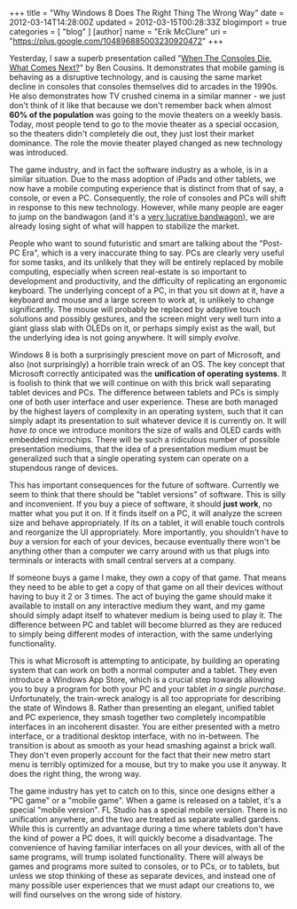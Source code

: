 +++
title = "Why Windows 8 Does The Right Thing The Wrong Way"
date = 2012-03-14T14:28:00Z
updated = 2012-03-15T00:28:33Z
blogimport = true 
categories = [ "blog" ]
[author]
	name = "Erik McClure"
	uri = "https://plus.google.com/104896885003230920472"
+++

Yesterday, I saw a superb presentation called "[When The Consoles Die, What Comes Next?](http://www.slideshare.net/bcousins/when-the-consoles-die-what-comes-next)" by Ben Cousins. It demonstrates that mobile gaming is behaving as a disruptive technology, and is causing the same market decline in consoles that consoles themselves did to arcades in the 1990s. He also demonstrates how TV crushed cinema in a similar manner - we just don't think of it like that because we don't remember back when almost **60% of the population** was going to the movie theaters on a weekly basis. Today, most people tend to go to the movie theater as a special occasion, so the theaters didn't completely die out, they just lost their market dominance. The role the movie theater played changed as new technology was introduced.

The game industry, and in fact the software industry as a whole, is in a similar situation. Due to the mass adoption of iPads and other tablets, we now have a mobile computing experience that is distinct from that of say, a console, or even a PC. Consequently, the role of consoles and PCs will shift in response to this new technology. However, while many people are eager to jump on the bandwagon (and it's a [very lucrative bandwagon](http://en.wikipedia.org/wiki/Angry_Birds)), we are already losing sight of what will happen to stabilize the market.

People who want to sound futuristic and smart are talking about the "Post-PC Era", which is a very inaccurate thing to say. PCs are clearly very useful for some tasks, and its unlikely that they will be entirely replaced by mobile computing, especially when screen real-estate is so important to development and productivity, and the difficulty of replicating an ergonomic keyboard. The underlying concept of a PC, in that you sit down at it, have a keyboard and mouse and a large screen to work at, is unlikely to change significantly. The mouse will probably be replaced by adaptive touch solutions and possibly gestures, and the screen might very well turn into a giant glass slab with OLEDs on it, or perhaps simply exist as the wall, but the underlying idea is not going anywhere. It will simply *evolve*.

Windows 8 is both a surprisingly prescient move on part of Microsoft, and also (not surprisingly) a horrible train wreck of an OS. The key concept that Microsoft correctly anticipated was the **unification of operating systems**. It is foolish to think that we will continue on with this brick wall separating tablet devices and PCs. The difference between tablets and PCs is simply one of both user interface and user experience. These are both managed by the highest layers of complexity in an operating system, such that it can simply adapt its presentation to suit whatever device it is currently on. It will *have to* once we introduce monitors the size of walls and OLED cards with embedded microchips. There will be such a ridiculous number of possible presentation mediums, that the idea of a presentation medium must be generalized such that a single operating system can operate on a stupendous range of devices.

This has important consequences for the future of software. Currently we seem to think that there should be "tablet versions" of software. This is silly and inconvenient. If you buy a piece of software, it should **just work**, no matter what you put it on. If it finds itself on a PC, it will analyze the screen size and behave appropriately. If its on a tablet, it will enable touch controls and reorganize the UI appropriately. More importantly, you shouldn't have to *buy* a version for each of your devices, because eventually there won't be anything other than a computer we carry around with us that plugs into terminals or interacts with small central servers at a company.

If someone buys a game I make, they *own* a copy of that game. That means they need to be able to get a copy of that game on all their devices without having to buy it 2 or 3 times. The act of buying the game should make it available to install on any interactive medium they want, and my game should simply adapt itself to whatever medium is being used to play it. The difference between PC and tablet will become blurred as they are reduced to simply being different modes of interaction, with the same underlying functionality.

This is what Microsoft is attempting to anticipate, by building an operating system that can work on both a normal computer and a tablet. They even introduce a Windows App Store, which is a crucial step towards allowing you to buy a program for both your PC and your tablet *in a single purchase*. Unfortunately, the train-wreck analogy is all too appropriate for describing the state of Windows 8. Rather than presenting an elegant, unified tablet and PC experience, they smash together two completely incompatible interfaces in an incoherent disaster. You are either presented with a metro interface, or a traditional desktop interface, with no in-between. The transition is about as smooth as your head smashing against a brick wall. They don't even properly account for the fact that their new metro start menu is terribly optimized for a mouse, but try to make you use it anyway. It does the right thing, the wrong way.

The game industry has yet to catch on to this, since one designs either a "PC game" or a "mobile game". When a game is released on a tablet, it's a special "mobile version". FL Studio has a special mobile version. There is no unification anywhere, and the two are treated as separate walled gardens. While this is currently an advantage during a time where tablets don't have the kind of power a PC does, it will quickly become a disadvantage. The convenience of having familiar interfaces on all your devices, with all of the same programs, will trump isolated functionality. There will always be games and programs more suited to consoles, or to PCs, or to tablets, but unless we stop thinking of these as separate devices, and instead one of many possible user experiences that we must adapt our creations to, we will find ourselves on the wrong side of history.
